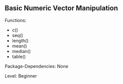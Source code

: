 ## Basic Numeric Vector Manipulation

Functions:

* c()
* seq()
* length()
* mean()
* median()
* table()

Package-Dependencies: None 

Level: Beginner
